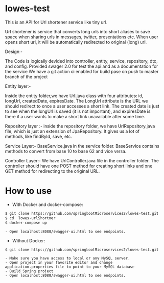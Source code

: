 # lowes-test

This is an API for Url shortener service like tiny url. 

Url shortener is service that converts long urls into short aliases to save space when sharing urls in messages, twitter, presentations etc.
When user opens short url, it will be automatically redirected to original (long) url.


Design:-

The Code is logically devided into  controller, entity, service, repository, dto, and config.
Provided swager 2.0 for test the api and as a documentation for the service
We have a git action ci enabled for build pase on push to master branch of the project

Entity layer:-

Inside the entity folder,we have Url.java class with four attributes: id, longUrl, createdDate, expiresDate. 
The LongUrl attribute is the URL we should redirect to once a user accesses a short link. 
The created date is just to see when the longUrl is saved (it is not important), and expiresDate is there if a user wants to make a short link unavailable after some time. 

Repository layer :- 
inside the repository folder, we have UrlRepository.java file, which is just an extension of JpaRepository. 
It gives us a lot of methods, like findById, save, etc. 

Service Layer:- 
 BaseService.java in the service folder. BaseService contains methods to convert from base 10 to base 62 and vice versa. 

Controller Layer:-
We have  UrlController.java file in the controller folder. 
The controller should have one POST method for creating short links and one GET method for redirecting to the original URL. 

# How to use 
+ With Docker and docker-compose: 

```sh
$ git clone https://github.com/springbootMicroservices2/lowes-test.git -b master
$ cd  lowes-urlShortner
$ docker-compose up 
```

    - Open localhost:8080/swagger-ui.html to see endpoints. 
    
    
 - Without Docker: 
```sh
$ git clone https://github.com/springbootMicroservices2/lowes-test.git -b master
```
    - Make sure you have access to local or any MySQL server.
    - Open project in your favorite editor and change application.properties file to point to your MySQL database
    - Build Spring project 
    - Open localhost:8080/swagger-ui.html to see endpoints.

